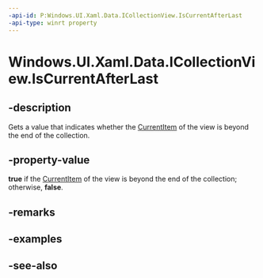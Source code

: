 ```yaml
---
-api-id: P:Windows.UI.Xaml.Data.ICollectionView.IsCurrentAfterLast
-api-type: winrt property
---
```


<!-- Property syntax
public bool IsCurrentAfterLast { get; }
-->

# Windows.UI.Xaml.Data.ICollectionView.IsCurrentAfterLast

## -description
Gets a value that indicates whether the [CurrentItem](icollectionview_currentitem.md) of the view is beyond the end of the collection.



## -property-value
**true** if the [CurrentItem](icollectionview_currentitem.md) of the view is beyond the end of the collection; otherwise, **false**.

## -remarks

## -examples

## -see-also
